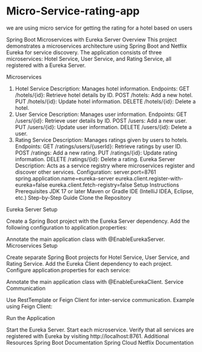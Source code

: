 # Micro-Service-rating-app
we are using micro service for getting the rating for a hotel based on users 

Spring Boot Microservices with Eureka Server
Overview
This project demonstrates a microservices architecture using Spring Boot and Netflix Eureka for service discovery. The application consists of three microservices: Hotel Service, User Service, and Rating Service, all registered with a Eureka Server.

Microservices
1. Hotel Service
Description: Manages hotel information.
Endpoints:
GET /hotels/{id}: Retrieve hotel details by ID.
POST /hotels: Add a new hotel.
PUT /hotels/{id}: Update hotel information.
DELETE /hotels/{id}: Delete a hotel.
2. User Service
Description: Manages user information.
Endpoints:
GET /users/{id}: Retrieve user details by ID.
POST /users: Add a new user.
PUT /users/{id}: Update user information.
DELETE /users/{id}: Delete a user.
3. Rating Service
Description: Manages ratings given by users to hotels.
Endpoints:
GET /ratings/users/{userId}: Retrieve ratings by user ID.
POST /ratings: Add a new rating.
PUT /ratings/{id}: Update rating information.
DELETE /ratings/{id}: Delete a rating.
Eureka Server
Description: Acts as a service registry where microservices register and discover other services.
Configuration:
server.port=8761
spring.application.name=eureka-server
eureka.client.register-with-eureka=false
eureka.client.fetch-registry=false
Setup Instructions
Prerequisites
JDK 17 or later
Maven or Gradle
IDE (IntelliJ IDEA, Eclipse, etc.)
Step-by-Step Guide
Clone the Repository


Eureka Server Setup

Create a Spring Boot project with the Eureka Server dependency.
Add the following configuration to application.properties:

Annotate the main application class with @EnableEurekaServer.
Microservices Setup

Create separate Spring Boot projects for Hotel Service, User Service, and Rating Service.
Add the Eureka Client dependency to each project.
Configure application.properties for each service:

Annotate the main application class with @EnableEurekaClient.
Service Communication

Use RestTemplate or Feign Client for inter-service communication.
Example using Feign Client:

Run the Application

Start the Eureka Server.
Start each microservice.
Verify that all services are registered with Eureka by visiting http://localhost:8761.
Additional Resources
Spring Boot Documentation
Spring Cloud Netflix Documentation
